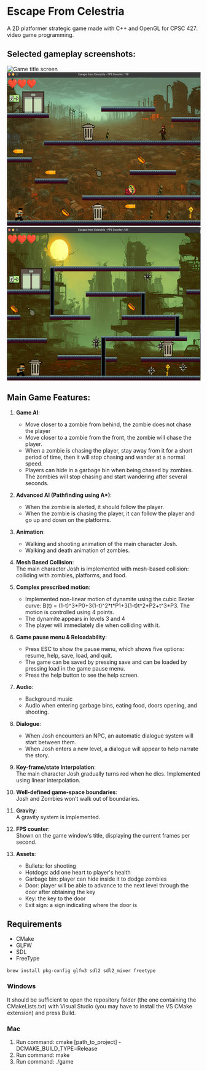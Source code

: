 # Escape From Celestria
A 2D platformer strategic game made with C++ and OpenGL for CPSC 427: video game programming.

## Selected gameplay screenshots:
<img src="./doc/Game_title_screen.png" alt="Game title screen" width="600" height="400">
<img src="./doc/Game_play_1.png" alt="Gameplay 1" width="600" height="400">
<img src="./doc/Game_play_2.png" alt="Gameplay 2" width="600" height="400">

## Main Game Features:
1. **Game AI**:
   <ul>
     <li>Move closer to a zombie from behind, the zombie does not chase the player</li>
     <li>Move closer to a zombie from the front, the zombie will chase the player.</li>
     <li>When a zombie is chasing the player, stay away from it for a short period of time, then it will stop chasing and wander at a normal speed.</li>
     <li>Players can hide in a garbage bin when being chased by zombies. The zombies will stop chasing and start wandering after several seconds.</li>
   </ul>
   
2. **Advanced AI (Pathfinding using A\*)**:
   <ul>
     <li>When the zombie is alerted, it should follow the player.</li>
     <li>When the zombie is chasing the player, it can follow the player and go up and down on the platforms.</li>
   </ul>
3. **Animation**:
   <ul>
     <li>Walking and shooting animation of the main character Josh.</li>
     <li>Walking and death animation of zombies.</li>
   </ul>   
4. **Mesh Based Collision**:\
   The main character Josh is implemented with mesh-based collision: colliding with zombies, platforms, and food.
5. **Complex prescribed motion**:
   <ul>
     <li>Implemented non-linear motion of dynamite using the cubic Bezier curve: B(t) = (1-t)^3*P0+3(1-t)^2*t*P1+3(1-t)t^2*P2+t^3*P3. The motion is controlled using 4 points. </li>
     <li>The dynamite appears in levels 3 and 4</li>
     <li>The player will immediately die when colliding with it.</li>
   </ul>   
6. **Game pause menu & Reloadability**:
   <ul>
     <li>Press ESC to show the pause menu, which shows five options: resume, help, save, load, and quit.</li>
     <li>The game can be saved by pressing save and can be loaded by pressing load in the game pause menu.</li>
     <li>Press the help button to see the help screen.</li>
   </ul>
7. **Audio**:
   <ul>
     <li>Background music</li>
     <li>Audio when entering garbage bins, eating food, doors opening, and shooting.</li>
   </ul>
8. **Dialogue**:
   <ul>
     <li>When Josh encounters an NPC, an automatic dialogue system will start between them.</li>
     <li>When Josh enters a new level, a dialogue will appear to help narrate the story.</li>
   </ul>
9. **Key-frame/state Interpolation**:\
   The main character Josh gradually turns red when he dies. Implemented using linear interpolation.
10. **Well-defined game-space boundaries**:\
    Josh and Zombies won’t walk out of boundaries.
11. **Gravity**:\
    A gravity system is implemented.
12. **FPS counter**:\
    Shown on the game window’s title, displaying the current frames per second.
13. **Assets**:
    <ul>
      <li>Bullets: for shooting</li>
      <li>Hotdogs: add one heart to player's health</li>
      <li>Garbage bin: player can hide inside it to dodge zombies</li>
      <li>Door: player will be able to advance to the next level through the door after obtaining the key</li>
      <li>Key: the key to the door</li>
      <li>Exit sign: a sign indicating where the door is</li>
    </ul>

    
## Requirements
<ul>
  <li>CMake</li>
  <li>GLFW</li>
  <li>SDL</li>
  <li>FreeType</li>
</ul>

`brew install pkg-config glfw3 sdl2 sdl2_mixer freetype`

### Windows
It should be sufficient to open the repository folder (the one containing the CMakeLists.txt) with Visual Studio (you may have to install the VS CMake extension) and press Build.

### Mac
1. Run command: cmake [path_to_project] -DCMAKE_BUILD_TYPE=Release
2. Run command: make
3. Run command: ./game








